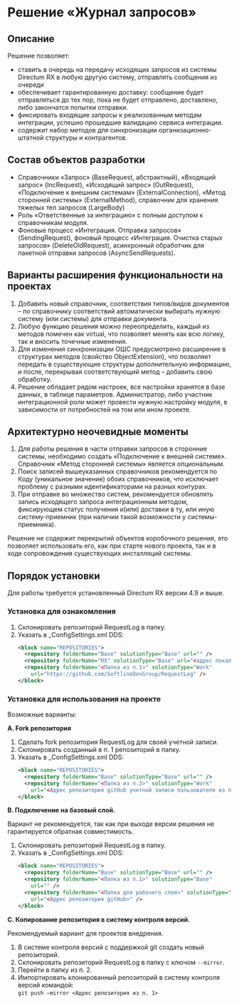 # Решение «Журнал запросов»

## Описание
Решение позволяет:
 - ставить в очередь на передачу исходящих запросов из системы Directum RX в любую другую систему, отправлять сообщения из очереди
 - обеспечивает гарантированную доставку: сообщение будет отправляться до тех пор, пока не будет отправлено, доставлено, либо закончатся попытки отправки.
 - фиксировать входящие запросы к реализованным методам интеграции, успешно прошедшие валидацию сервиса интеграции.
 - содержит набор методов для синхронизации организационно-штатной структуры и контрагентов.

## Состав объектов разработки
 - Справочники «Запрос» (BaseRequest, абстрактный), «Входящий запрос» (IncRequest), «Исходящий запрос» (OutRequest), «Подключение к внешним системам» (ExternalConnection), «Метод сторонней системы» (ExternalMethod), справочник для хранения тяжелых тел запросов (LargeBody)
 - Роль «Ответственные за интеграцию» с полным доступом к справочникам модуля.
 - Фоновые процесс «Интеграция. Отправка запросов» (SendingRequest), фоновый процесс «Интеграция. Очистка старых запросов» (DeleteOldRequest), асинхронный обработчик для пакетной отправки запросов (AsyncSendRequests).

## Варианты расширения функциональности на проектах
1.	Добавить новый справочник, соответствия типов/видов документов – по справочнику соответствий автоматически выбирать нужную систему (или системы) для отправки документа.
2.	Любую функцию решения можно переопределить, каждый из методов помечен как virtual, что позволяет менять как всю логику, так и вносить точечные изменения.
3.	Для изменения синхронизации ОШС предусмотрено расширение в структурах методов (свойство ObjectExtension), что позволяет передать в существующие структуры дополнительную информацию, и после, перекрывая соответствующий метод – добавить свою обработку. 
4.	Решение обладает рядом настроек, все настройки хранятся в базе данных, в таблице параметров. Администратор, либо участник интеграционной роли может провести нужную настройку модуля, в зависимости от потребностей на том или ином проекте.

## Архитектурно неочевидные моменты
1.	Для работы решения в части отправки запросов в сторонние системы, необходимо создать «Подключение к внешней системе». Справочник «Метод сторонней системы» является опциональным. 
2.	Поиск записей вышеуказанных справочников рекомендуется по Коду (уникальное значение) обоих справочников, что исключает проблему с разными идентификаторами на разных контурах.
3.	При отправке во множество систем, рекомендуется обновлять запись исходящего запроса интеграционным методом, фиксирующем статус получения и(или) доставки в ту, или иную систему-приемник (при наличии такой возможности у системы-приемника).

Решение не содержит перекрытий объектов коробочного решения, это позволяет использовать его, как при старте нового проекта, так и в ходе сопровождения существующих инсталляций системы.

## Порядок установки
Для работы требуется установленный Directum RX версии 4.9 и выше.

### Установка для ознакомления
1. Склонировать репозиторий RequestLog в папку.
2. Указать в _ConfigSettings.xml DDS:
   ```xml
   <block name="REPOSITORIES">
     <repository folderName="Base" solutionType="Base" url="" />
     <repository folderName="RX" solutionType="Base" url="<адрес локального репозитория>" />
     <repository folderName="<Папка из п.1>" solutionType="Work" 
       url="https://github.com/SoftlineDevGroup/RequestLog" />
   </block>
   ```

### Установка для использования на проекте
Возможные варианты:

**A. Fork репозитория**

1. Сделать fork репозитория RequestLog для своей учетной записи.
2. Склонировать созданный в п. 1 репозиторий в папку.
3. Указать в _ConfigSettings.xml DDS:
   ``` xml
   <block name="REPOSITORIES">
     <repository folderName="Base" solutionType="Base" url="" />
     <repository folderName="<Папка из п.2>" solutionType="Work"
       url="<Адрес репозитория gitHub учетной записи пользователя из п. 1>" />
   </block>
   ```

**B. Подключение на базовый слой.**

Вариант не рекомендуется, так как при выходе версии решения не гарантируется обратная совместимость.
1. Склонировать репозиторий RequestLog в папку.
2. Указать в _ConfigSettings.xml DDS:
   ``` xml
   <block name="REPOSITORIES">
     <repository folderName="Base" solutionType="Base" url="" />
     <repository folderName="<Папка из п.1>" solutionType="Base"
       url="" />
     <repository folderName="<Папка для рабочего слоя>" solutionType="Work"
       url="<Адрес репозитория gitHub>" />
   </block>
   ```

**C. Копирование репозитория в систему контроля версий.**

Рекомендуемый вариант для проектов внедрения.
1. В системе контроля версий с поддержкой git создать новый репозиторий.
2. Склонировать репозиторий RequestLog в папку с ключом `--mirror`.
3. Перейти в папку из п. 2.
4. Импортировать клонированный репозиторий в систему контроля версий командой: \
   `git push –mirror <Адрес репозитория из п. 1>`
